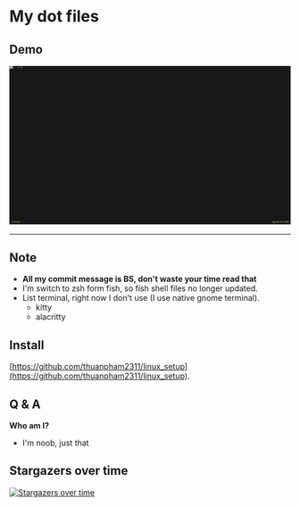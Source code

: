 # My dot files

## Demo

<a href="https://raw.githubusercontent.com/thuanpham2311/dotfiles/master/img/dotfiles.gif">
<img src="./img/dotfiles.gif">
</a>

---

## Note

- **All my commit message is BS, don't waste your time read that**
- I'm switch to zsh form fish, so fish shell files no longer updated.
- List terminal, right now I don't use (I use native gnome terminal).
  - kitty
  - alacritty

## Install

[https://github.com/thuanpham2311/linux_setup](https://github.com/thuanpham2311/linux_setup).

## Q & A

**Who am I?**

- I'm noob, just that

## Stargazers over time

[![Stargazers over time](https://starchart.cc/thuanpham2311/dotfiles.svg)](https://starchart.cc/thuanpham2311/dotfiles)
